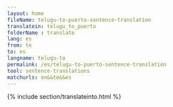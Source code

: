 ```yaml
---
layout: home
fileName: telugu-to-puerto-sentence-translation
translatein: telugu_to_puerto
folderName : translate
lang: es
from: te
to: es
langname: telugu-to
permalink: /es/telugu-to-puerto-sentence-translation
tool: sentence-translations
matchurls: en&&te&&es
---
```

{% include section/translateinto.html %}

